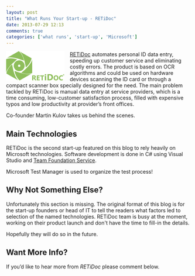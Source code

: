 ```yaml
---
layout: post
title: "What Runs Your Start-up - RETiDoc"
date: 2013-07-29 12:13
comments: true
categories: ['what runs', 'start-up', 'Microsoft']
---
```


<img src="/images/startup/retidoc.gif" alt="RETiDoc" style="float:left; margin-right: 15px;" />

[RETiDoc](http://retidoc.com/) automates personal ID data entry, speeding up
customer service and eliminating costly errors. The product is based on OCR
algorithms and could be used on hardware devices scanning the ID card or
through a compact scanner box specially designed for the need. The main problem
tackled by RETiDoc is manual data entry at service providers, 
which is a time consuming, low-customer satisfaction process, filled with
expensive typos and low productivity at provider’s front offices.

Co-founder Martin Kulov takes us behind the scenes.


Main Technologies
-----------------

RETiDoc is the second start-up featured on this blog to rely heavily on
Microsoft technologies. Software development is done in C# using
Visual Studio and [Team Foundation Service](https://tfs.visualstudio.com/).

Microsoft Test Manager is used to organize the test process!


Why Not Something Else?
-----------------------

Unfortunately this section is missing. The original format of this blog
is for the start-up founders or head of IT to tell the readers what factors
led to selection of the named technologies. RETiDoc team is busy at the moment,
working on their product launch and don't have the time to fill-in the details.

Hopefully they will do so in the future.



Want More Info?
---------------

If you’d like to hear more from *RETiDoc* please comment below.

